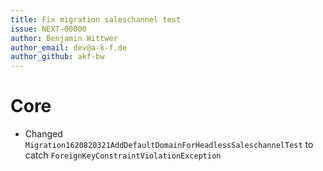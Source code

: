 ```yaml
---
title: Fix migration saleschannel test
issue: NEXT-00000
author: Benjamin Wittwer
author_email: dev@a-k-f.de
author_github: akf-bw
---
```

# Core
* Changed `Migration1620820321AddDefaultDomainForHeadlessSaleschannelTest` to catch `ForeignKeyConstraintViolationException`
